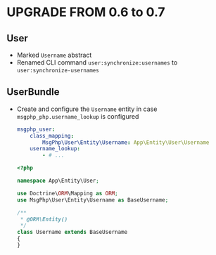 # UPGRADE FROM 0.6 to 0.7

## User

- Marked `Username` abstract
- Renamed CLI command `user:synchronize:usernames` to `user:synchronize-usernames`

## UserBundle

- Create and configure the `Username` entity in case `msgphp_php.username_lookup` is configured

    ```yaml
    msgphp_user:
        class_mapping:
            MsgPhp\User\Entity\Username: App\Entity\User\Username
        username_lookup:
            - # ...
    ```

    ```php
    <?php

    namespace App\Entity\User;

    use Doctrine\ORM\Mapping as ORM;
    use MsgPhp\User\Entity\Username as BaseUsername;

    /**
     * @ORM\Entity()
     */
    class Username extends BaseUsername
    {
    }
    ```
